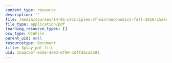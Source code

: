 ```yaml
---
content_type: resource
description: ''
file: /media/courses/14-01-principles-of-microeconomics-fall-2018/15aac56fe5de4a036f091dffdaca2a91_B6wI0CE4GjM.pdf
file_type: application/pdf
learning_resource_types: []
ocw_type: OCWFile
parent_uid: null
resourcetype: Document
title: 3play pdf file
uid: 15aac56f-e5de-4a03-6f09-1dffdaca2a91
---
```

